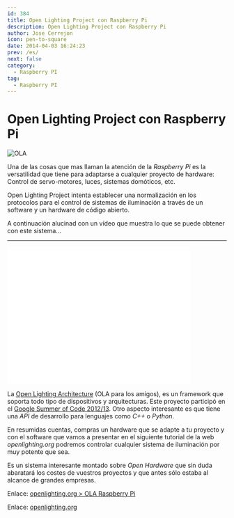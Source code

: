 ```yaml
---
id: 384
title: Open Lighting Project con Raspberry Pi
description: Open Lighting Project con Raspberry Pi
author: Jose Cerrejon
icon: pen-to-square
date: 2014-04-03 16:24:23
prev: /es/
next: false
category:
  - Raspberry PI
tag:
  - Raspberry PI
---
```


# Open Lighting Project con Raspberry Pi

![OLA](/images/2014/04/OLA.jpg)

Una de las cosas que mas llaman la atención de la *Raspberry Pi* es la versatilidad que tiene para adaptarse a cualquier proyecto de hardware: Control de servo-motores, luces, sistemas domóticos, etc.

Open Lighting Project intenta establecer una normalización en los protocolos para el control de sistemas de iluminación a través de un software y un hardware de código abierto.

A continuación alucinad con un vídeo que muestra lo que se puede obtener con este sistema...

- - -
<iframe width="420" height="315" src="//www.youtube.com/embed/2N-ou0gZeOE" frameborder="0" allowfullscreen></iframe>

La [Open Lighting Architecture](http://www.opendmx.net/index.php/OLA) (OLA para los amigos), es un framework que soporta todo tipo de dispositivos y arquitecturas. Este proyecto participó en el [Google Summer of Code 2012/13](http://www.openlighting.org/openlightingproject/gsoc/). Otro aspecto interesante es que tiene una *API* de desarrollo para lenguajes como *C++* o *Python*.

 En resumidas cuentas, compras un hardware que se adapte a tu proyecto y con el software que vamos a presentar en el siguiente tutorial de la web *openlighting.org* podremos controlar cualquier sistema de iluminación por muy potente que sea.

Es un sistema interesante montado sobre *Open Hardware* que sin duda abaratará los costes de vuestros proyectos y que antes sólo estaba al alcance de grandes empresas.

Enlace: [openlighting.org > OLA Raspberry Pi](http://www.openlighting.org/ola/tutorials/ola-on-raspberry-pi/)

Enlace: [openlighting.org](http://www.openlighting.org)